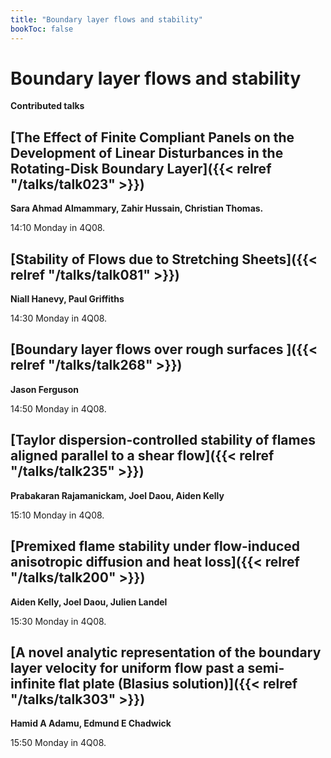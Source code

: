 ```yaml
---
title: "Boundary layer flows and stability"
bookToc: false
---
```


# Boundary layer flows and stability

**Contributed talks**


## [The Effect of Finite Compliant Panels on the Development of Linear Disturbances in the Rotating-Disk Boundary Layer]({{< relref "/talks/talk023" >}})

**Sara Ahmad Almammary, Zahir Hussain, Christian Thomas.**

14:10 Monday in 4Q08.


## [Stability of Flows due to Stretching Sheets]({{< relref "/talks/talk081" >}})

**Niall Hanevy, Paul Griffiths**

14:30 Monday in 4Q08.


## [Boundary layer flows over rough surfaces ]({{< relref "/talks/talk268" >}})

**Jason Ferguson**

14:50 Monday in 4Q08.


## [Taylor dispersion-controlled stability of flames aligned parallel to a shear flow]({{< relref "/talks/talk235" >}})

**Prabakaran Rajamanickam, Joel Daou, Aiden Kelly**

15:10 Monday in 4Q08.


## [Premixed flame stability under flow-induced anisotropic diffusion and heat loss]({{< relref "/talks/talk200" >}})

**Aiden Kelly, Joel Daou, Julien Landel**

15:30 Monday in 4Q08.


## [A novel analytic representation of the boundary layer velocity for uniform flow past a semi-infinite flat plate (Blasius solution)]({{< relref "/talks/talk303" >}})

**Hamid A Adamu, Edmund E Chadwick**

15:50 Monday in 4Q08.


